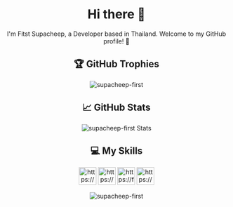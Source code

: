 <h1 align="center">Hi there 👋</h1>
<p align="center">I'm Fitst Supacheep, a Developer based in Thailand. Welcome to my GitHub profile! 🚀</p>
<h2 align="center">🏆 GitHub Trophies</h2>
<p align="center"><img src="https://github-profile-trophy.vercel.app/?username=supacheep-first&theme=onedark" alt="supacheep-first"></p>
<h2 align="center">📈 GitHub Stats</h2>
<p align="center"><img src="https://github-readme-stats.vercel.app/api?username=supacheep-first&theme=onedark&show_icons=true" alt="supacheep-first Stats"></p>
<h2 align="center">💻 My Skills</h2>
<p align="center">
  <img src="https://go.dev/blog/go-brand/Go-Logo/SVG/Go-Logo_Blue.svg" alt="https://www.java.com/en/" title="Java" width="40" height="40">
  <img src="https://cdn-icons-png.flaticon.com/512/5968/5968381.png" alt="https://www.typescriptlang.org/" title="Typescript" width="40" height="40">
  <img src="https://cdn.iconscout.com/icon/free/png-512/flutter-3521432-2944876.png" alt="https://flutter.dev/" title="Flutter" width="40" height="40">
  <img src="https://cdn.iconscout.com/icon/free/png-512/java-60-1174953.png" alt="https://www.java.com/en/" title="Java" width="40" height="40">
</p>
<p align="center"><img src="https://github-readme-stats.vercel.app/api/top-langs/?username=supacheep-first&layout=compact&theme=onedark" alt="supacheep-first"></p>
